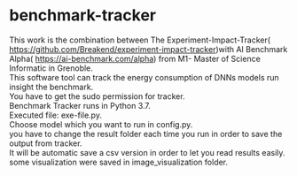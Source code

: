 # benchmark-tracker
This work is the combination between The Experiment-Impact-Tracker( https://github.com/Breakend/experiment-impact-tracker)with AI Benchmark Alpha( https://ai-benchmark.com/alpha) from M1- Master of Science Informatic in Grenoble.<br>
This software tool can track the energy consumption of DNNs models run insight the benchmark.<br>
You have to get the sudo permission for tracker.<br>
Benchmark Tracker runs in Python 3.7.<br>
Executed file: exe-file.py.<br>
Choose model which you want to run in config.py.<br>
you have to change the result folder each time you run in order to save the output from tracker.<br>
It will be automatic save a csv version in order to let you read results easily.<br>
some visualization were saved in image_visualization folder.<br>
